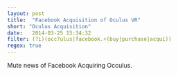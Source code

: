 ```yaml
---
layout: post
title:  "Facebook Acquisition of Oculus VR"
short: "Oculus Acquisition"
date:   2014-03-25 15:34:32
filter: (?i)(occ?ulus|facebook.+(buy|purchase|acqui))
regex: true
---
```


Mute news of Facebook Acquiring Occulus.
